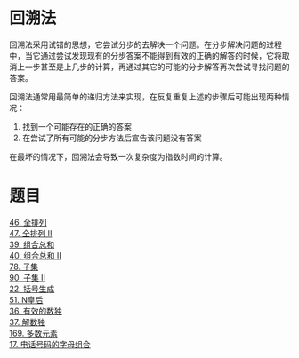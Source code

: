 # 回溯法
回溯法采用试错的思想，它尝试分步的去解决一个问题。在分步解决问题的过程中，当它通过尝试发现现有的分步答案不能得到有效的正确的解答的时候，它将取消上一步甚至是上几步的计算，再通过其它的可能的分步解答再次尝试寻找问题的答案。  

回溯法通常用最简单的递归方法来实现，在反复重复上述的步骤后可能出现两种情况：
1. 找到一个可能存在的正确的答案
2. 在尝试了所有可能的分步方法后宣告该问题没有答案

在最坏的情况下，回溯法会导致一次复杂度为指数时间的计算。

# 题目
[46. 全排列](https://leetcode-cn.com/problems/permutations/)  
[47. 全排列 II](https://leetcode-cn.com/problems/permutations-ii/)  
[39. 组合总和](https://leetcode-cn.com/problems/combination-sum/)  
[40. 组合总和 II](https://leetcode-cn.com/problems/combination-sum-ii/)  
[78. 子集](https://leetcode-cn.com/problems/subsets/)  
[90. 子集 II](https://leetcode-cn.com/problems/subsets-ii/)  
[22. 括号生成](https://leetcode-cn.com/problems/generate-parentheses/)  
[51. N皇后](https://leetcode-cn.com/problems/n-queens/)  
[36. 有效的数独](https://leetcode-cn.com/problems/valid-sudoku/description/)  
[37. 解数独](https://leetcode-cn.com/problems/sudoku-solver/#/description)  
[169. 多数元素](https://leetcode-cn.com/problems/majority-element/description/)  
[17. 电话号码的字母组合](https://leetcode-cn.com/problems/letter-combinations-of-a-phone-number/)  

